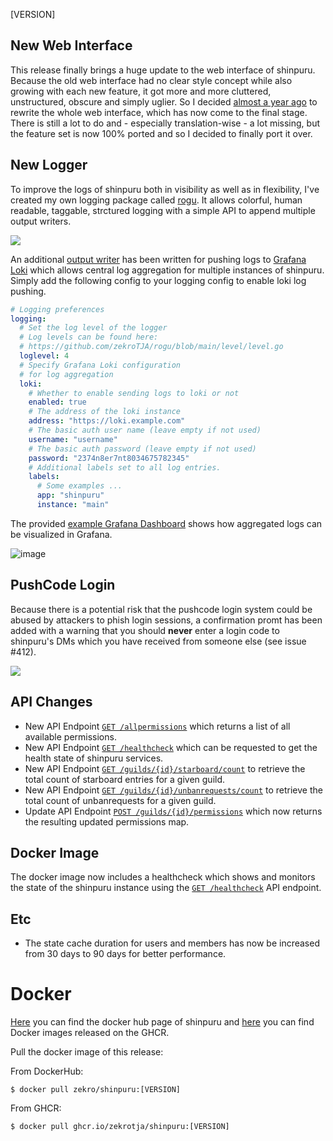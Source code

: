 [VERSION]

<!-- > **Attention**  
> This is a hotfix patch. If you want to see the changelog for release 1.30.0, please look [**here**](https://github.com/zekroTJA/shinpuru/releases/tag/1.30.0). -->

## New Web Interface

This release finally brings a huge update to the web interface of shinpuru. Because the old web interface had no clear style concept while also growing with each new feature, it got more and more cluttered, unstructured, obscure and simply uglier. So I decided [almost a year ago](https://github.com/zekroTJA/shinpuru/issues/370) to rewrite the whole web interface, which has now come to the final stage. There is still a lot to do and - especially translation-wise - a lot missing, but the feature set is now 100% ported and so I decided to finally port it over.



## New Logger

To improve the logs of shinpuru both in visibility as well as in flexibility, I've created my own logging package called [rogu](https://github.com/zekroTJA/rogu). It allows colorful, human readable, taggable, strctured logging with a simple API to append multiple output writers.

![](https://user-images.githubusercontent.com/16734205/222913731-86c08d45-e769-49f2-96f1-a19adf1eda9e.png)

An additional [output writer](https://github.com/zekroTJA/shinpuru/tree/master/pkg/lokiwriter) has been written for pushing logs to [Grafana Loki](https://github.com/grafana/loki) which allows central log aggregation for multiple instances of shinpuru. Simply add the following config to your logging config to enable loki log pushing.

```yml
# Logging preferences
logging:
  # Set the log level of the logger
  # Log levels can be found here:
  # https://github.com/zekroTJA/rogu/blob/main/level/level.go
  loglevel: 4
  # Specify Grafana Loki configuration
  # for log aggregation
  loki:
    # Whether to enable sending logs to loki or not
    enabled: true
    # The address of the loki instance
    address: "https://loki.example.com"
    # The basic auth user name (leave empty if not used)
    username: "username"
    # The basic auth password (leave empty if not used)
    password: "2374n8er7nt8034675782345"
    # Additional labels set to all log entries.
    labels:
      # Some examples ...
      app: "shinpuru"
      instance: "main"
```

The provided [example Grafana Dashboard](config/grafana/example-dashboard.json) shows how aggregated logs can be visualized in Grafana.

![image](https://user-images.githubusercontent.com/16734205/222915283-41e6a6c7-6497-451e-8a83-a7eaa6a6bdd7.png)

## PushCode Login

Because there is a potential risk that the pushcode login system could be abused by attackers to phish login sessions, a confirmation promt has been added with a warning that you should **never** enter a login code to shinpuru's DMs which you have received from someone else (see issue #412).

![](https://user-images.githubusercontent.com/16734205/222915580-09db7f99-6a44-480d-bd5c-ea5905fca67b.png)


## API Changes

- New API Endpoint [`GET /allpermissions`](https://app.swaggerhub.com/apis-docs/zekroTJA/shinpuru-main-api/1.0#/Etc/get_allpermissions) which returns a list of all available permissions.
- New API Endpoint [`GET /healthcheck`](https://app.swaggerhub.com/apis-docs/zekroTJA/shinpuru-main-api/1.0#/Etc/get_healthcheck) which can be requested to get the health state of shinpuru services.
- New API Endpoint [`GET /guilds/{id}/starboard/count`](https://app.swaggerhub.com/apis-docs/zekroTJA/shinpuru-main-api/1.0#/Guilds/get_guilds__id__starboard_count) to retrieve the total count of starboard entries for a given guild.
- New API Endpoint [`GET /guilds/{id}/unbanrequests/count`](https://app.swaggerhub.com/apis-docs/zekroTJA/shinpuru-main-api/1.0#/Guilds/get_guilds__id__unbanrequests_count) to retrieve the total count of unbanrequests for a given guild.
- Update API Endpoint [`POST /guilds/{id}/permissions`](https://app.swaggerhub.com/apis-docs/zekroTJA/shinpuru-main-api/1.0#/Guilds/post_guilds__id__permissions) which now returns the resulting updated permissions map.

## Docker Image

The docker image now includes a healthcheck which shows and monitors the state of the shinpuru instance using the [`GET /healthcheck`](https://app.swaggerhub.com/apis-docs/zekroTJA/shinpuru-main-api/1.0#/Etc/get_healthcheck) API endpoint.

## Etc

- The state cache duration for users and members has now be increased from 30 days to 90 days for better performance.

# Docker

[Here](https://hub.docker.com/r/zekro/shinpuru) you can find the docker hub page of shinpuru and [here](https://github.com/zekroTJA?tab=packages&repo_name=shinpuru) you can find Docker images released on the GHCR.

Pull the docker image of this release:

From DockerHub:

```
$ docker pull zekro/shinpuru:[VERSION]
```

From GHCR:

```
$ docker pull ghcr.io/zekrotja/shinpuru:[VERSION]
```
